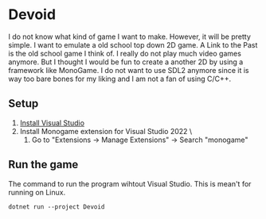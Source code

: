 # Devoid
I do not know what kind of game I want to make. However, it will be pretty simple.
I want to emulate a old school top down 2D game. A Link to the Past is the old school game I think of.
I really do not play much video games anymore. But I thought I would be fun to create a 
another 2D by using a framework like MonoGame. I do not want to use SDL2 anymore since
it is way too bare bones for my liking and I am not a fan of using C/C++.

## Setup
1. [Install Visual Studio](https://visualstudio.microsoft.com/vs/)
2. Install Monogame extension for Visual Studio 2022 \
	1. Go to "Extensions -> Manage Extensions" -> Search "monogame"

## Run the game
The command to run the program wihtout Visual Studio. This is mean't for running on Linux.
```
dotnet run --project Devoid
```
